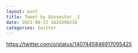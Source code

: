 ```yaml
--- 
layout: post 
title: Tweet by @investor__2 
date: 2021-06-22 1624396218 
categories: twitter 
--- 
```

https://twitter.com/o/status/1407445846917095425